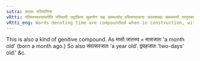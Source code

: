 ```yaml
---
sutra: कालाः परिमाणिना
vRtti: परिमाणमस्यास्तीति परिमाणी तद्वाचिना सुबन्तेन सह सामर्थ्यात् परिमाणवचनाः कालशब्दाः समस्यन्ते तत्पुरुषश्च समासो भवति
vRtti_eng: Words denoting time are compounded when in construction, with words denoting the object whose duration is measured by the time, and the compound is _Tat-purusha_.
---
```

This is also a kind of genitive compound. As मासो जातस्य = मासजातः 'a month old' (born a month ago.) So also संवत्सरजातः ’a year old’.
द्व्यहजातः 'two-days' old.' &c.
